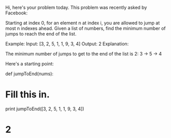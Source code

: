 Hi, here's your problem today. This problem was recently asked by Facebook:

Starting at index 0, for an element n at index i, you are allowed to jump at most n indexes ahead. Given a list of numbers, find the minimum number of jumps to reach the end of the list.

Example:
Input: [3, 2, 5, 1, 1, 9, 3, 4]
Output: 2
Explanation:

The minimum number of jumps to get to the end of the list is 2:
3 -> 5 -> 4

Here's a starting point:

def jumpToEnd(nums):
  # Fill this in.

print jumpToEnd([3, 2, 5, 1, 1, 9, 3, 4])
# 2
